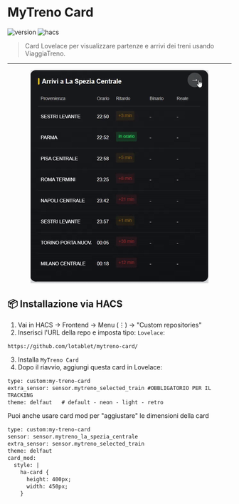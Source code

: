 # MyTreno Card

![version](https://img.shields.io/badge/version-2.0.1-blue)
![hacs](https://img.shields.io/badge/HACS-default-orange)

> Card Lovelace per visualizzare partenze e arrivi dei treni usando ViaggiaTreno.
---
<p align="center">
  <img src="https://github.com/lotablet/mytreno-card/blob/main/image/sample_card.gif" alt="sample_card" />
</p>

## 📦 Installazione via HACS

1. Vai in HACS → Frontend → Menu (⋮) → "Custom repositories"
2. Inserisci l'URL della repo e imposta tipo: `Lovelace`:

```
https://github.com/lotablet/mytreno-card/
```


3. Installa `MyTreno Card`
4. Dopo il riavvio, aggiungi questa card in Lovelace:

```
type: custom:my-treno-card
extra_sensor: sensor.mytreno_selected_train #OBBLIGATORIO PER IL TRACKING
theme: delfaut   # default - neon - light - retro
```
Puoi anche usare card mod per "aggiustare" le dimensioni della card

```
type: custom:my-treno-card
sensor: sensor.mytreno_la_spezia_centrale
extra_sensor: sensor.mytreno_selected_train
theme: delfaut
card_mod:
  style: |
    ha-card {
      height: 400px;
      width: 450px;
    }
```
